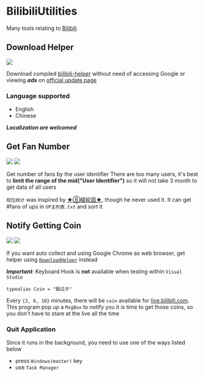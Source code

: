 # BilibiliUtilities
Many tools relating to [Bilibili](bilibili.com)

## Download Helper
![](https://img.shields.io/badge/language-Python3-blue.svg)

Download compiled [bilibili-helper](https://github.com/zacyu/bilibili-helper) without need of accessing Google or viewing ***ads*** on [official update page](http://blackbili.nmzh.net/archives/bilibilihelper.html)

### Language supported
- English
- Chinese

***Localization are welcomed***

## Get Fan Number
![](https://img.shields.io/badge/language-Python3-blue.svg) ![](https://img.shields.io/badge/dependencies-requests-red.svg)

Get number of fans by the user identifier
There are too many users, it's best to **limit the range of the mid("User Identifier")** so it will not take 3 month to get data of all users

`段位统计` was inspired by [★⑥檤轮囬★](http://space.bilibili.com/295723/#!/index), though he never used it. It can get #fans of ups in `UP主列表.txt` and sort it

## Notify Getting Coin
![](https://img.shields.io/badge/language-Visual%20Basic-7D43AF.svg) [![](https://img.shields.io/badge/.Net%20Framework-3.5+-red.svg)](https://www.microsoft.com/en-us/download/details.aspx?id=22)

If you want auto collect and using Google Chrome as web browser, get helper using [`DownloadHelper`](https://github.com/WWITDC/BilibiliUtilities/blob/master/DownloadHelper/HelperDownloader.py) instead

***Important***: Keyboard Hook is **not** available when testing within `Visual Studio`

`typealias Coin = "银瓜子"`

Every `{3, 6, 10}` minutes, there will be `coin` available for [live.bilibili.com](live.bilibili.com).
This program pop up a `MsgBox` to notify you it is time to get those coins, so you don't have to stare at the live all the time
### Quit Application
Since it runs in the background, you need to use one of the ways listed below
- press `Windows(master)` key
- use `Task Manager`

